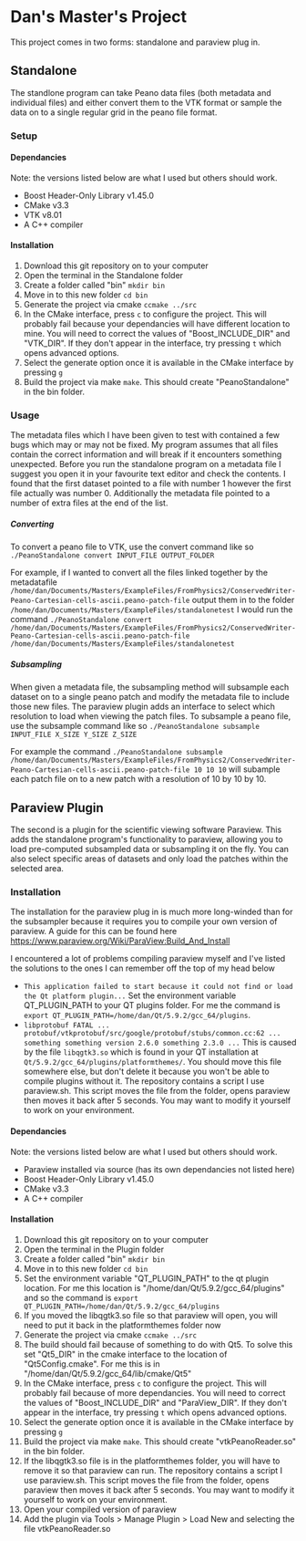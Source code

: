 # Dan's Master's Project

This project comes in two forms: standalone and paraview plug in.

## Standalone
The standlone program can take Peano data files (both metadata and individual files) and either convert them to the VTK format or sample the data on to a single regular grid in the peano file format.

### Setup

#### Dependancies
Note: the versions listed below are what I used but others should work.

* Boost Header-Only Library v1.45.0
* CMake v3.3
* VTK v8.01
* A C++ compiler

#### Installation
1. Download this git repository on to your computer
2. Open the terminal in the Standalone folder
3. Create a folder called "bin" `mkdir bin`
4. Move in to this new folder `cd bin`
5. Generate the project via cmake `ccmake ../src`
6. In the CMake interface, press `c` to configure the project. This will probably fail because your dependancies will have different location to mine. You will need to correct the values of "Boost\_INCLUDE\_DIR" and "VTK\_DIR". If they don't appear in the interface, try pressing `t` which opens advanced options.
7. Select the generate option once it is available in the CMake interface by pressing `g`
8. Build the project via make `make`. This should create "PeanoStandalone" in the bin folder.

### Usage
The metadata files which I have been given to test with contained a few bugs which may or may not be fixed. My program assumes that all files contain the correct information and will break if it encounters something unexpected. Before you run the standalone program on a metadata file I suggest you open it in your favourite text editor and check the contents. I found that the first dataset pointed to a file with number 1 however the first file actually was number 0. Additionally the metadata file pointed to a number of extra files at the end of the list.

##### Converting
To convert a peano file to VTK, use the convert command like so `./PeanoStandalone convert INPUT_FILE OUTPUT_FOLDER`

For example, if I wanted to convert all the files linked together by the metadatafile `/home/dan/Documents/Masters/ExampleFiles/FromPhysics2/ConservedWriter-Peano-Cartesian-cells-ascii.peano-patch-file` output them in to the folder `/home/dan/Documents/Masters/ExampleFiles/standalonetest` I would run the command `./PeanoStandalone convert /home/dan/Documents/Masters/ExampleFiles/FromPhysics2/ConservedWriter-Peano-Cartesian-cells-ascii.peano-patch-file /home/dan/Documents/Masters/ExampleFiles/standalonetest`

##### Subsampling
When given a metadata file, the subsampling method will subsample each dataset on to a single peano patch and modify the metadata file to include those new files. The paraview plugin adds an interface to select which resolution to load when viewing the patch files.
To subsample a peano file, use the subsample command like so `./PeanoStandalone subsample INPUT_FILE X_SIZE Y_SIZE Z_SIZE`

For example the command `./PeanoStandalone subsample /home/dan/Documents/Masters/ExampleFiles/FromPhysics2/ConservedWriter-Peano-Cartesian-cells-ascii.peano-patch-file 10 10 10` will subample each patch file on to a new patch with a resolution of 10 by 10 by 10.


####

## Paraview Plugin
The second is a plugin for the scientific viewing software Paraview. This adds the standalone program's functionality to paraview, allowing you to load pre-computed subsampled data or subsampling it on the fly. You can also select specific areas of datasets and only load the patches within the selected area.

### Installation
The installation for the paraview plug in is much more long-winded than for the subsampler because it requires you to compile your own version of paraview. A guide for this can be found here https://www.paraview.org/Wiki/ParaView:Build_And_Install

I encountered a lot of problems compiling paraview myself and I've listed the solutions to the ones I can remember off the top of my head below

* `This application failed to start because it could not find or load the Qt platform plugin...`
Set the environment variable QT_PLUGIN_PATH to your QT plugins folder. For me the command is `export QT_PLUGIN_PATH=/home/dan/Qt/5.9.2/gcc_64/plugins`.
*  `libprotobuf FATAL ... protobuf/vtkprotobuf/src/google/protobuf/stubs/common.cc:62 ... something something version 2.6.0 something 2.3.0 ...` 
This is caused by the file `libqgtk3.so` which is found in your QT installation at `Qt/5.9.2/gcc_64/plugins/platformthemes/`. You should move this file somewhere else, but don't delete it because you won't be able to compile plugins without it. The repository contains a script I use paraview.sh. This script moves the file from the folder, opens paraview then moves it back after 5 seconds. You may want to modify it yourself to work on your environment.

#### Dependancies
Note: the versions listed below are what I used but others should work.

* Paraview installed via source (has its own dependancies not listed here)
* Boost Header-Only Library v1.45.0
* CMake v3.3
* A C++ compiler

#### Installation
1. Download this git repository on to your computer
2. Open the terminal in the Plugin folder
3. Create a folder called "bin" `mkdir bin`
4. Move in to this new folder `cd bin`
5. Set the environment variable "QT_PLUGIN_PATH" to the qt plugin location. For me this location is "/home/dan/Qt/5.9.2/gcc_64/plugins" and so the command is `export QT_PLUGIN_PATH=/home/dan/Qt/5.9.2/gcc_64/plugins`
6. If you moved the libqgtk3.so file so that paraview will open, you will need to put it back in the platformthemes folder now
7. Generate the project via cmake `ccmake ../src`
8. The build should fail because of something to do with Qt5. To solve this set "Qt5_DIR" in the cmake interface to the location of "Qt5Config.cmake". For me this is in "/home/dan/Qt/5.9.2/gcc_64/lib/cmake/Qt5"
9. In the CMake interface, press `c` to configure the project. This will probably fail because of more dependancies. You will need to correct the values of "Boost\_INCLUDE\_DIR" and "ParaView\_DIR". If they don't appear in the interface, try pressing `t` which opens advanced options.
10. Select the generate option once it is available in the CMake interface by pressing `g`
11. Build the project via make `make`. This should create "vtkPeanoReader.so" in the bin folder.
12. If the libqgtk3.so file is in the platformthemes folder, you will have to remove it so that paraview can run. The repository contains a script I use paraview.sh. This script moves the file from the folder, opens paraview then moves it back after 5 seconds. You may want to modify it yourself to work on your environment.
13. Open your compiled version of paraview
14. Add the plugin via Tools > Manage Plugin > Load New and selecting the file vtkPeanoReader.so
